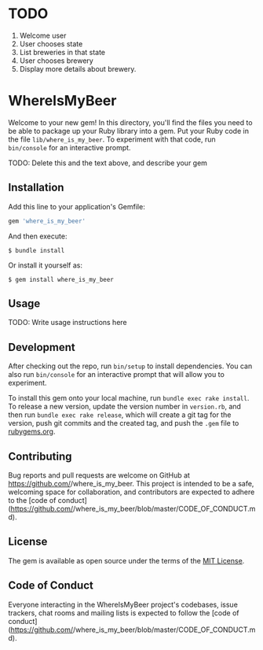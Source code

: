 # TODO

1. Welcome user
2. User chooses state
3. List breweries in that state
4. User chooses brewery
5. Display more details about brewery.

# WhereIsMyBeer

Welcome to your new gem! In this directory, you'll find the files you need to be able to package up your Ruby library into a gem. Put your Ruby code in the file `lib/where_is_my_beer`. To experiment with that code, run `bin/console` for an interactive prompt.

TODO: Delete this and the text above, and describe your gem

## Installation

Add this line to your application's Gemfile:

```ruby
gem 'where_is_my_beer'
```

And then execute:

    $ bundle install

Or install it yourself as:

    $ gem install where_is_my_beer

## Usage

TODO: Write usage instructions here

## Development

After checking out the repo, run `bin/setup` to install dependencies. You can also run `bin/console` for an interactive prompt that will allow you to experiment.

To install this gem onto your local machine, run `bundle exec rake install`. To release a new version, update the version number in `version.rb`, and then run `bundle exec rake release`, which will create a git tag for the version, push git commits and the created tag, and push the `.gem` file to [rubygems.org](https://rubygems.org).

## Contributing

Bug reports and pull requests are welcome on GitHub at https://github.com/<github username>/where_is_my_beer. This project is intended to be a safe, welcoming space for collaboration, and contributors are expected to adhere to the [code of conduct](https://github.com/<github username>/where_is_my_beer/blob/master/CODE_OF_CONDUCT.md).

## License

The gem is available as open source under the terms of the [MIT License](https://opensource.org/licenses/MIT).

## Code of Conduct

Everyone interacting in the WhereIsMyBeer project's codebases, issue trackers, chat rooms and mailing lists is expected to follow the [code of conduct](https://github.com/<github username>/where_is_my_beer/blob/master/CODE_OF_CONDUCT.md).
